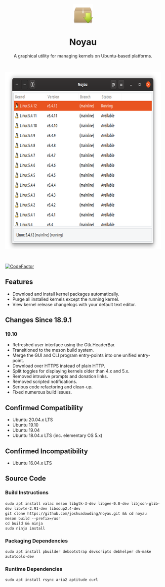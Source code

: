 <p align="center">
    <img width="64" height="64" src="data/images/noyau.png">
</p>

<h1 align="center">
    <b>Noyau</b>
</h1>

<p align="center">
    A graphical utility for managing kernels on Ubuntu-based platforms.
</p>

<br />

<p align="center">
    <img width="720" height="570" src="data/screenshots/main-ubuntu.png">
</p>

<br />

[![CodeFactor](https://www.codefactor.io/repository/github/joshuadowding/noyau/badge)](https://www.codefactor.io/repository/github/joshuadowding/noyau)


<h2>Features</h2>
<ul>
    <li>Download and install kernel packages automatically.</li>
    <li>Purge all installed kernels except the running kernel.</li>
    <li>View kernel release changelogs with your default text editor.</li>
</ul>


<h2>Changes Since 18.9.1</h2>
<h3>19.10</h3>
<ul>
    <li>Refreshed user interface using the Gtk.HeaderBar.</li>
    <li>Transitioned to the meson build system.</li>
    <li>Merge the GUI and CLI program entry-points into one unified entry-point.</li>
    <li>Download over HTTPS instead of plain HTTP.</li>
    <li>Split toggles for displaying kernels older than 4.x and 5.x.</li>
    <li>Removed intrusive prompts and donation links.</li>
    <li>Removed scripted notifications.</li>
    <li>Serious code refactoring and clean-up.</li>
    <li>Fixed numerous build issues.</li>
</ul>


<h2>Confirmed Compatibility</h2>
<ul>
    <li>Ubuntu 20.04.x LTS</li>
    <li>Ubuntu 19.10</li>
    <li>Ubuntu 19.04</li>
    <li>Ubuntu 18.04.x LTS (inc. elementary OS 5.x)</li>
</ul>

<h2>Confirmed Incompatibility</h2>
<ul>
    <li>Ubuntu 16.04.x LTS</li>
</ul>


<h2>Source Code</h2>
<h3>Build Instructions</h3>

    sudo apt install valac meson libgtk-3-dev libgee-0.8-dev libjson-glib-dev libvte-2.91-dev libsoup2.4-dev
    git clone https://github.com/joshuadowding/noyau.git && cd noyau
    meson build --prefix=/usr
    cd build && ninja
    sudo ninja install

<h3>Packaging Dependencies</h3>

    sudo apt install pbuilder debootstrap devscripts debhelper dh-make autotools-dev

<h3>Runtime Dependencies</h3>

    sudo apt install rsync aria2 aptitude curl

